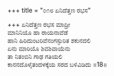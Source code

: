 +++
title = "೦೧೮ ಏನಿದೆತ್ತಣ ರಭಸ"

+++
ಏನಿದೆತ್ತಣ ರಭಸ ಮಾದ್ರೀ  
ಮಾನಿನಿಯೊ ಹಾ ರಾಯನಾವೆಡೆ  
ಹಾನಿ ಹಿರಿದುಂಟರಿವೆನಂಗಸ್ಫುರಿತ ಶಕುನದಲಿ   
ಏನು ಮಾರಿಯೊ ಶಿವಶಿವಾಯೆನು       
ತಾ ನಿತಂಬಿನಿ ಗಾಢ ಗತಿಯಲಿ   
ಕಾನನದೊಳೈತಂದಳಕ್ಕೆಯ ಸರದ ಬಳಿವಿಡಿದು     ॥18॥